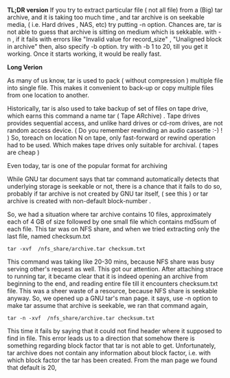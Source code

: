 **TL;DR version**
If you try to extract particular file ( not all file) from a (Big) tar archive, and it is taking too much time , and tar archive is on seekable media, ( i.e. Hard drives , NAS, etc) 
try putting -n option. Chances are, tar is not able to guess that archive is sitting on medium which is sekkable. with -n , if it fails with errors like "Invalid value for record_size" , 
"Unaligned block in archive" then, also specify -b option. try with -b 1 to 20, till you get it working. Once it starts working, it would be really fast. 

**Long Verion**

As many of us know, tar is used to pack ( without compression ) multiple file into single file. This makes it convenient to back-up or copy multiple files from one location to another.


Historically, tar is also used to take backup of set of files on tape drive, which earns this command a name tar ( Tape ARchive) . Tape drives provides sequential access, and unlike hard drives or cd-rom drives, are not random access device.  ( Do you remember rewinding an audio cassette :-) ! )  So, toreach on location N on tape, only fast-forward or rewind operation had to be used. Which makes tape drives only suitable for archival.  ( tapes are cheap )


Even today, tar is one of the popular format for archiving 


While GNU tar document says that tar command automatically detects that underlying storage is seekable or not, there is a chance that it fails to do so, probably if tar archive is not created by GNU tar itself, ( see this ) or tar archive is created with non-default block-number .


So, we had a situation where tar archive contains 10 files, approximately each of 4 GB of size followed by one small file which contains md5sum of each file. This tar was on NFS share, and when we tried extracting only the last file, named checksum.txt


``` tar -xvf  /nfs_share/archive.tar checksum.txt ```


This command was taking like 20-30 mins, because NFS share was busy serving other's request as well. This got our attention. After attaching strace to running tar, it became clear that it is indeed opening an archive from beginning to the end, and reading entire file till it encounters checksum.txt file. This was a sheer waste of a resource, because NFS share is seekable anyway. So, we opened up a GNU tar's man page. it says, use -n option to make tar assume that archive is seekable, we ran that command again,


``` tar -n -xvf  /nfs_share/archive.tar checksum.txt ```


This time it fails by saying that it could not find header where it supposed to find in file. This error leads us to a direction that somehow there is something regarding block factor that tar is not able to get. Unfortunately, tar archive does not contain any information about block factor, i.e. with which block factor the tar has been created. From the man page we found that default is 20, 
